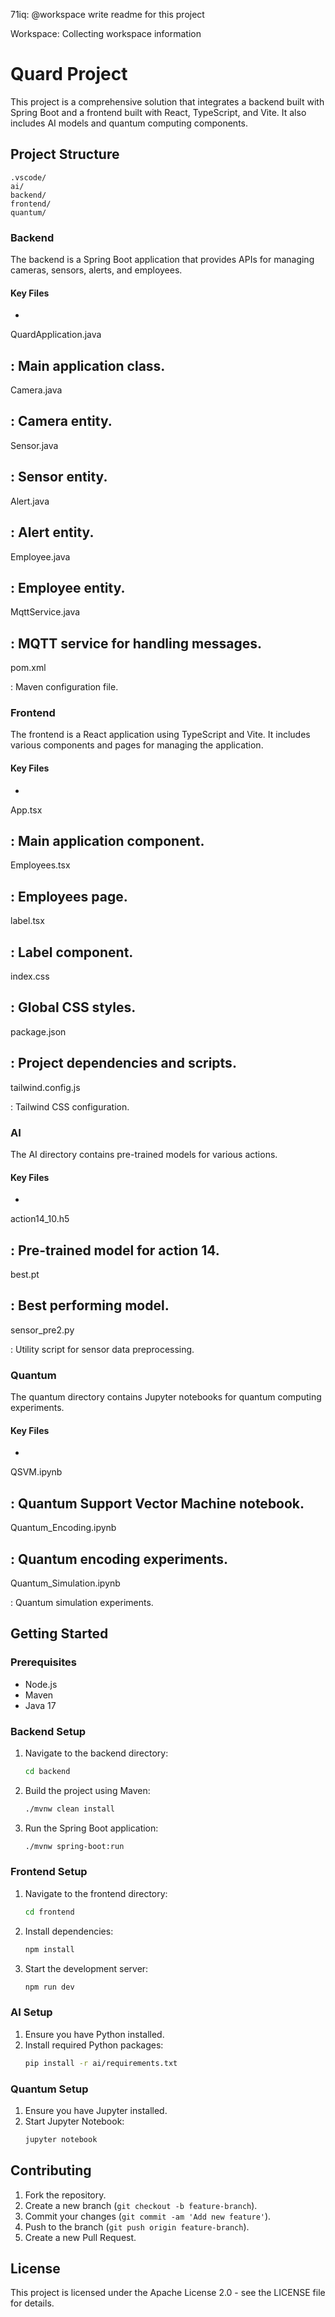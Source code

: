 71iq: @workspace write readme for this project

Workspace: Collecting workspace information

# Quard Project

This project is a comprehensive solution that integrates a backend built with Spring Boot and a frontend built with React, TypeScript, and Vite. It also includes AI models and quantum computing components.

## Project Structure

```
.vscode/
ai/
backend/
frontend/
quantum/
```

### Backend

The backend is a Spring Boot application that provides APIs for managing cameras, sensors, alerts, and employees.

#### Key Files

- 

QuardApplication.java

: Main application class.
- 

Camera.java

: Camera entity.
- 

Sensor.java

: Sensor entity.
- 

Alert.java

: Alert entity.
- 

Employee.java

: Employee entity.
- 

MqttService.java

: MQTT service for handling messages.
- 

pom.xml

: Maven configuration file.

### Frontend

The frontend is a React application using TypeScript and Vite. It includes various components and pages for managing the application.

#### Key Files

- 

App.tsx

: Main application component.
- 

Employees.tsx

: Employees page.
- 

label.tsx

: Label component.
- 

index.css

: Global CSS styles.
- 

package.json

: Project dependencies and scripts.
- 

tailwind.config.js

: Tailwind CSS configuration.

### AI

The AI directory contains pre-trained models for various actions.

#### Key Files

- 

action14_10.h5

: Pre-trained model for action 14.
- 

best.pt

: Best performing model.
- 

sensor_pre2.py

: Utility script for sensor data preprocessing.

### Quantum

The quantum directory contains Jupyter notebooks for quantum computing experiments.

#### Key Files

- 

QSVM.ipynb

: Quantum Support Vector Machine notebook.
- 

Quantum_Encoding.ipynb

: Quantum encoding experiments.
- 

Quantum_Simulation.ipynb

: Quantum simulation experiments.

## Getting Started

### Prerequisites

- Node.js
- Maven
- Java 17

### Backend Setup

1. Navigate to the backend directory:
    ```sh
    cd backend
    ```

2. Build the project using Maven:
    ```sh
    ./mvnw clean install
    ```

3. Run the Spring Boot application:
    ```sh
    ./mvnw spring-boot:run
    ```

### Frontend Setup

1. Navigate to the frontend directory:
    ```sh
    cd frontend
    ```

2. Install dependencies:
    ```sh
    npm install
    ```

3. Start the development server:
    ```sh
    npm run dev
    ```

### AI Setup

1. Ensure you have Python installed.
2. Install required Python packages:
    ```sh
    pip install -r ai/requirements.txt
    ```

### Quantum Setup

1. Ensure you have Jupyter installed.
2. Start Jupyter Notebook:
    ```sh
    jupyter notebook
    ```

## Contributing

1. Fork the repository.
2. Create a new branch (`git checkout -b feature-branch`).
3. Commit your changes (`git commit -am 'Add new feature'`).
4. Push to the branch (`git push origin feature-branch`).
5. Create a new Pull Request.

## License

This project is licensed under the Apache License 2.0 - see the LICENSE file for details.